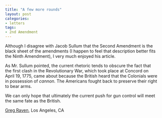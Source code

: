 ```yaml
---
title: "A few more rounds"
layout: post
categories:
- letters
tags:
- 2nd Amendment
---
```


Although I disagree with Jacob Sullum that the Second Amendment is the black sheet of the amendments (I happen to feel that description better fits the Ninth Amendment), I very much enjoyed his article.

As Mr. Sullum pointed, the current rhetoric tends to obscure the fact that the first clash in the Revolutionary War, which took place at Concord on April 19, 1775, came about because the British heard that the Colonials were in possession of *cannon.* The Americans fought back to preserve their right to bear arms.

We can only hope that ultimately the current push for gun control will meet the same fate as the British.

<a href="https://www.gregraven.org">Greg Raven</a>, Los Angeles, CA
